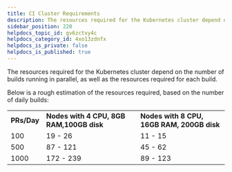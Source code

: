 ```yaml
---
title: CI Cluster Requirements
description: The resources required for the Kubernetes cluster depend on the number of builds running in parallel, as well as the resources required for each build. Below is a rough estimation of the resources re…
sidebar_position: 220
helpdocs_topic_id: gv6zctvy4c
helpdocs_category_id: 4xo13zdnfx
helpdocs_is_private: false
helpdocs_is_published: true
---
```


The resources required for the Kubernetes cluster depend on the number of builds running in parallel, as well as the resources required for each build.

Below is a rough estimation of the resources required, based on the number of daily builds:



|  |  |  |
| --- | --- | --- |
| **PRs/Day** | **Nodes with 4 CPU, 8GB RAM,100GB disk** | **Nodes with 8 CPU, 16GB RAM, 200GB disk** |
| 100 | 19 - 26 | 11 - 15 |
| 500 | 87 - 121 | 45 - 62 |
| 1000 | 172 - 239 | 89 - 123 |

